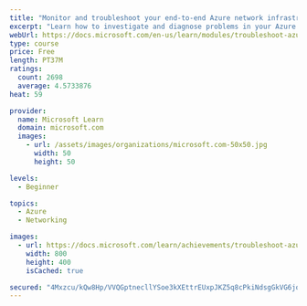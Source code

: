 ```yaml
---
title: "Monitor and troubleshoot your end-to-end Azure network infrastructure by using network monitoring tools"
excerpt: "Learn how to investigate and diagnose problems in your Azure virtual networks by using Network Watcher and other tools."
webUrl: https://docs.microsoft.com/en-us/learn/modules/troubleshoot-azure-network-infrastructure/
type: course
price: Free
length: PT37M
ratings:
  count: 2698
  average: 4.5733876
heat: 59

provider:
  name: Microsoft Learn
  domain: microsoft.com
  images:
    - url: /assets/images/organizations/microsoft.com-50x50.jpg
      width: 50
      height: 50

levels:
  - Beginner

topics:
  - Azure
  - Networking

images:
  - url: https://docs.microsoft.com/learn/achievements/troubleshoot-azure-network-infrastructure-social.png
    width: 800
    height: 400
    isCached: true

secured: "4Mxzcu/kQw8Hp/VVQGptnecllYSoe3kXEttrEUxpJKZ5q8cPkiNdsgGkVG6jqQ3sphY9b5A+VWY4swwESFtfcBtdoYfAjSz/0O/FKtqvOZMUjauBJxUtYO+YYDs7JjVmXHc+MD9J9wsS4F3Vb3ijteVJ+pf5nysjc4SZdDtzE1R9sZIBHqCROm8wh5X+iqj8KQFRrkZTPCXAYIRbu2ds9J0WLQxoh44AoRWkmiVPiHGXALlj6aTyPwCXhmB4c2dxDznawH/ZpZRVVBqWInX9w2QjLH3381W1IMfxyd+wq+UmivRSIWdIuF9F0l2xY7IJqPw4QgrZO9T2EFtoSgyF2Z1gkd5/xBPCiMvmcnD+126GUfPpntuCut9HJFl42uOWpBv+Qd7+ErpYb2JC4En/PfwlXgfyN0IH+MANWZwDDRM=;n5P9DkldpavV4KgFXgVvXg=="
---
```


